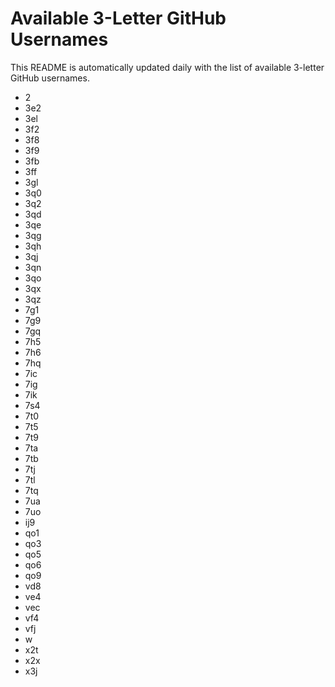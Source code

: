 # Available 3-Letter GitHub Usernames

This README is automatically updated daily with the list of available 3-letter GitHub usernames.

- 2
- 3e2
- 3el
- 3f2
- 3f8
- 3f9
- 3fb
- 3ff
- 3gl
- 3q0
- 3q2
- 3qd
- 3qe
- 3qg
- 3qh
- 3qj
- 3qn
- 3qo
- 3qx
- 3qz
- 7g1
- 7g9
- 7gq
- 7h5
- 7h6
- 7hq
- 7ic
- 7ig
- 7ik
- 7s4
- 7t0
- 7t5
- 7t9
- 7ta
- 7tb
- 7tj
- 7tl
- 7tq
- 7ua
- 7uo
- ij9
- qo1
- qo3
- qo5
- qo6
- qo9
- vd8
- ve4
- vec
- vf4
- vfj
- w
- x2t
- x2x
- x3j
